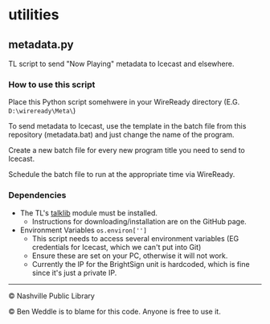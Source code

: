 # utilities
## metadata.py

TL script to send "Now Playing" metadata to Icecast and elsewhere.

### How to use this script

Place this Python script somehwere in your WireReady directory (E.G. `D:\wireready\Meta\`)

To send metadata to Icecast, use the template in the batch file from this repository (metadata.bat) and just change the name of the program. 

Create a new batch file for every new program title you need to send to Icecast. 

Schedule the batch file to run at the appropriate time via WireReady.

### Dependencies
 - The TL's [talklib](https://github.com/Nashville-Public-Library/talklib) module must be installed.
    - Instructions for downloading/installation are on the GitHub page.
- Environment Variables `os.environ['']`
    - This script needs to access several environment variables (EG credentials for Icecast, which we can't put into Git)
    - Ensure these are set on your PC, otherwise it will not work.
    - Currently the IP for the BrightSign unit is hardcoded, which is fine since it's just a private IP.

---
© Nashville Public Library

© Ben Weddle is to blame for this code. Anyone is free to use it.